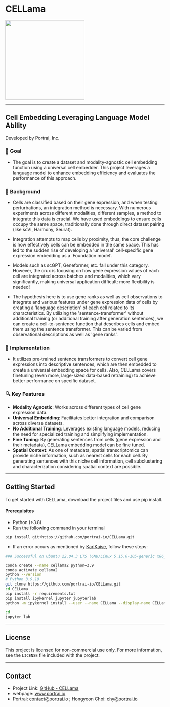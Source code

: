 # CELLama

<img src="https://github.com/portrai-io/CELLama/assets/103564171/f0211b49-2c8d-45a7-a223-b323c21c3ac1" style="width: 250px;">

---

## Cell Embedding Leveraging Language Model Ability

Developed by Portrai, Inc.

### 🥅 Goal
- The goal is to create a dataset and modality-agnostic cell embedding function using a universal cell embedder. This project leverages a language model to enhance embedding efficiency and evaluates the performance of this approach.

### :microscope: Background
- Cells are classified based on their gene expression, and when testing perturbations, an integration method is necessary. With numerous experiments across different modalities, different samples, a method to integrate this data is crucial. 
We have used embeddings to ensure cells occupy the same space, traditionally done through direct dataset pairing (like scVI, Harmony, Seurat).

- Integration attempts to map cells by proximity, thus, the core challenge is how effectively cells can be embedded in the same space. This has led to the sudden rise of developing a 'universal' cell-specific gene expression embedding as a 'Foundation model'.

- Models such as scGPT, Geneformer, etc. fall under this category. However, the crux is focusing on how gene expression values of each cell are integrated across batches and modalities, which vary significantly, making universal application difficult: more flexibility is needed!

- The hypothesis here is to use gene ranks as well as cell observations to integrate and various features under gene expression data of cells by creating a 'language description' of each cell related to its characteristics. By utilizing the 'sentence-transformer' without additional training (or additional training after generation sentences), we can create a cell-to-sentence function that describes cells and embed them using the sentence transformer. This can be varied from observational descriptions as well as 'gene ranks'.

### :microscope: Implementation
- It utilizes pre-trained sentence transformers to convert cell gene expressions into descriptive sentences, which are then embedded to create a universal embedding space for cells. Also, CELLama covers finetuning (even more, large-sized data-based retraining) to achieve better performance on specific dataset.

### :mag: Key Features
- **Modality Agnostic**: Works across different types of cell gene expression data.
- **Universal Embedding**: Facilitates better integration and comparison across diverse datasets.
- **No Additional Training**: Leverages existing language models, reducing the need for specialized training and simplifying implementation.
- **Fine Tuning**: By generating sentences from cells (gene expression and their metadata), CELLama embedding model can be fine tuned.
- **Spatial Context**: As one of metadata, spatial transcriptomics can provide niche information, such as nearest cells for each cell. By generating sentences with this niche cell information, cell subclustering and characterization considering spatial context are possible. 

---

## Getting Started
To get started with CELLama, download the project files and use pip install. 

#### Prerequisites
- Python (>3.8)
- Run the following command in your terminal
  
```bash
pip install git+https://github.com/portrai-io/CELLama.git
```

- If an error occurs as mentioned by [KarlKaise](https://github.com/portrai-io/CELLama/issues/1), follow these steps:

```bash
### Successful on Ubuntu 22.04.3 LTS (GNU/Linux 5.15.0-105-generic x86_64)

conda create --name cellama2 python=3.9
conda activate cellama2
python --version
# Python 3.9.19
git clone https://github.com/portrai-io/CELLama.git 
cd CELLama
pip install -r requirements.txt
pip install ipykernel jupyter jupyterlab 
python -m ipykernel install --user --name CELLama --display-name CELLama

cd
jupyter lab
```

---

## License
This project is licensed for non-commercial use only. For more information, see the `LICENSE` file included with the project.

---

## Contact
- Project Link: [GitHub - CELLama](https://github.com/CELLama)
- webpage: www.portrai.io
- Portrai: contact@portrai.io ; Hongyoon Choi: chy@portrai.io
